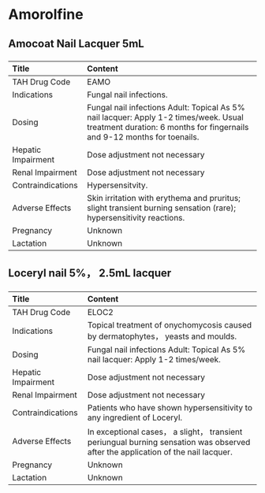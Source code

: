 # Amorolfine

## Amocoat Nail Lacquer 5mL

##### 

| Title              | Content                                                                                                                                                          |
|:-------------------|:-----------------------------------------------------------------------------------------------------------------------------------------------------------------|
| TAH Drug Code      | EAMO                                                                                                                                                             |
| Indications        | Fungal nail infections.                                                                                                                                          |
| Dosing             | Fungal nail infections Adult: Topical As 5% nail lacquer: Apply 1-2 times/week. Usual treatment duration: 6 months for fingernails and 9-12 months for toenails. |
| Hepatic Impairment | Dose adjustment not necessary                                                                                                                                    |
| Renal Impairment   | Dose adjustment not necessary                                                                                                                                    |
| Contraindications  | Hypersensitvity.                                                                                                                                                 |
| Adverse Effects    | Skin irritation with erythema and pruritus; slight transient burning sensation (rare); hypersensitivity reactions.                                               |
| Pregnancy          | Unknown                                                                                                                                                          |
| Lactation          | Unknown                                                                                                                                                          |

## Loceryl nail 5%， 2.5mL lacquer

##### 

| Title              | Content                                                                                                                          |
|:-------------------|:---------------------------------------------------------------------------------------------------------------------------------|
| TAH Drug Code      | ELOC2                                                                                                                            |
| Indications        | Topical treatment of onychomycosis caused by dermatophytes， yeasts and moulds.                                                  |
| Dosing             | Fungal nail infections Adult: Topical As 5% nail lacquer: Apply 1-2 times/week.                                                  |
| Hepatic Impairment | Dose adjustment not necessary                                                                                                    |
| Renal Impairment   | Dose adjustment not necessary                                                                                                    |
| Contraindications  | Patients who have shown hypersensitivity to any ingredient of Loceryl.                                                           |
| Adverse Effects    | In exceptional cases， a slight， transient periungual burning sensation was observed after the application of the nail lacquer. |
| Pregnancy          | Unknown                                                                                                                          |
| Lactation          | Unknown                                                                                                                          |


